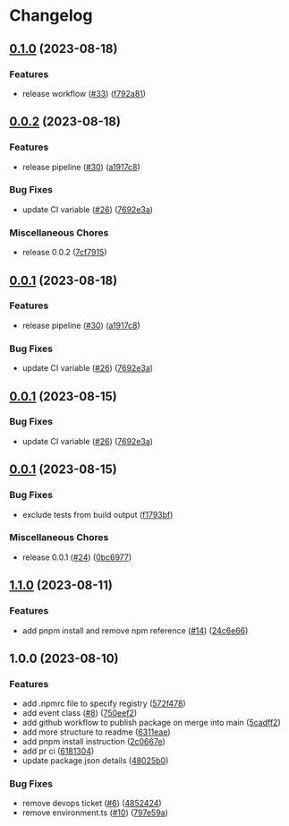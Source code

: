 # Changelog

## [0.1.0](https://github.com/aleios-cloud/eventbridge-toolbox/compare/v0.0.2...v0.1.0) (2023-08-18)


### Features

* release workflow ([#33](https://github.com/aleios-cloud/eventbridge-toolbox/issues/33)) ([f792a81](https://github.com/aleios-cloud/eventbridge-toolbox/commit/f792a8171272f38a4d5eff2a026f5687d6fa8bdb))

## [0.0.2](https://github.com/aleios-cloud/eventbridge-toolbox/compare/v0.0.1...v0.0.2) (2023-08-18)


### Features

* release pipeline ([#30](https://github.com/aleios-cloud/eventbridge-toolbox/issues/30)) ([a1917c8](https://github.com/aleios-cloud/eventbridge-toolbox/commit/a1917c89eb8b7b182338df2d472023c5d44c8d51))


### Bug Fixes

* update CI variable ([#26](https://github.com/aleios-cloud/eventbridge-toolbox/issues/26)) ([7692e3a](https://github.com/aleios-cloud/eventbridge-toolbox/commit/7692e3acfa262776e2792719f180187f1a37cced))


### Miscellaneous Chores

* release 0.0.2 ([7cf7915](https://github.com/aleios-cloud/eventbridge-toolbox/commit/7cf7915460705aa4fbf250d09054513c2655590f))

## [0.0.1](https://github.com/aleios-cloud/eventbridge-toolbox/compare/v0.0.1...v0.0.1) (2023-08-18)


### Features

* release pipeline ([#30](https://github.com/aleios-cloud/eventbridge-toolbox/issues/30)) ([a1917c8](https://github.com/aleios-cloud/eventbridge-toolbox/commit/a1917c89eb8b7b182338df2d472023c5d44c8d51))


### Bug Fixes

* update CI variable ([#26](https://github.com/aleios-cloud/eventbridge-toolbox/issues/26)) ([7692e3a](https://github.com/aleios-cloud/eventbridge-toolbox/commit/7692e3acfa262776e2792719f180187f1a37cced))

## [0.0.1](https://github.com/aleios-cloud/eventbridge-toolbox/compare/v0.0.1...v0.0.1) (2023-08-15)


### Bug Fixes

* update CI variable ([#26](https://github.com/aleios-cloud/eventbridge-toolbox/issues/26)) ([7692e3a](https://github.com/aleios-cloud/eventbridge-toolbox/commit/7692e3acfa262776e2792719f180187f1a37cced))

## [0.0.1](https://github.com/aleios-cloud/eventbridge-toolbox/compare/v1.1.0...v0.0.1) (2023-08-15)


### Bug Fixes

* exclude tests from build output ([f1793bf](https://github.com/aleios-cloud/eventbridge-toolbox/commit/f1793bfca592a67a256b4abdb339b80786fd68c3))


### Miscellaneous Chores

* release 0.0.1 ([#24](https://github.com/aleios-cloud/eventbridge-toolbox/issues/24)) ([0bc6977](https://github.com/aleios-cloud/eventbridge-toolbox/commit/0bc6977177820879c6c7e1fa19c0f268a4c908f4))

## [1.1.0](https://github.com/aleios-cloud/eventbridge-toolbox/compare/v1.0.0...v1.1.0) (2023-08-11)


### Features

* add pnpm install and remove npm reference ([#14](https://github.com/aleios-cloud/eventbridge-toolbox/issues/14)) ([24c6e66](https://github.com/aleios-cloud/eventbridge-toolbox/commit/24c6e667a269bf1f8c2efda203f889bfae20de17))

## 1.0.0 (2023-08-10)


### Features

* add .npmrc file to specify registry ([572f478](https://github.com/aleios-cloud/eventbridge-toolbox/commit/572f478eb2b606e763852661955a8de5fc8cea15))
* add event class ([#8](https://github.com/aleios-cloud/eventbridge-toolbox/issues/8)) ([750eef2](https://github.com/aleios-cloud/eventbridge-toolbox/commit/750eef2c12d0d72b12b6faf73296f0eebcae5415))
* add github workflow to publish package on merge into main ([5cadff2](https://github.com/aleios-cloud/eventbridge-toolbox/commit/5cadff221ae2aeb3d175a3c4e01bdcf5ac916cc1))
* add more structure to readme ([6311eae](https://github.com/aleios-cloud/eventbridge-toolbox/commit/6311eaed016f124f1693aec3a1d9311cb8f23faa))
* add pnpm install instruction ([2c0667e](https://github.com/aleios-cloud/eventbridge-toolbox/commit/2c0667e308e91469a925a20889b9e1f3abeda45b))
* add pr ci ([6181304](https://github.com/aleios-cloud/eventbridge-toolbox/commit/6181304bc2d66303f135a21eb1d8710ac94d69ae))
* update package.json details ([48025b0](https://github.com/aleios-cloud/eventbridge-toolbox/commit/48025b0250ac9583474e6304d746b4189e26d679))


### Bug Fixes

* remove devops ticket ([#6](https://github.com/aleios-cloud/eventbridge-toolbox/issues/6)) ([4852424](https://github.com/aleios-cloud/eventbridge-toolbox/commit/4852424ff7361358d99483a5a426be19ae467cfc))
* remove environment.ts ([#10](https://github.com/aleios-cloud/eventbridge-toolbox/issues/10)) ([797e59a](https://github.com/aleios-cloud/eventbridge-toolbox/commit/797e59aee92f42958b3d51e41b50fcce9ce9050a))
